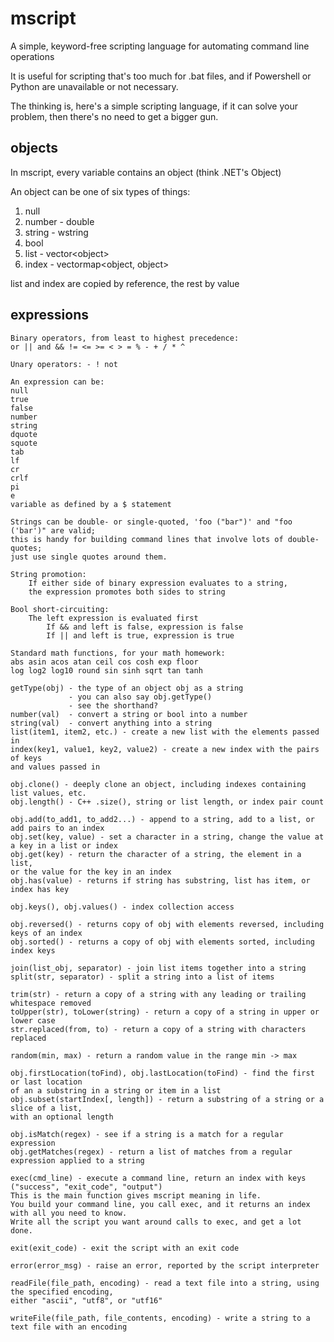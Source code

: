 # mscript
A simple, keyword-free scripting language for automating command line operations

It is useful for scripting that's too much for .bat files, and if Powershell or Python are unavailable or not necessary.

The thinking is, here's a simple scripting language, if it can solve your problem, then there's no need to get a bigger gun.

## objects

In mscript, every variable contains an object (think .NET's Object)

An object can be one of six types of things:
1. null
2. number - double
3. string - wstring
4. bool
5. list - vector\<object\>
6. index - vectormap\<object, object\>

list and index are copied by reference, the rest by value

## expressions

```
Binary operators, from least to highest precedence:
or || and && != <= >= < > = % - + / * ^

Unary operators: - ! not

An expression can be:
null
true
false
number
string
dquote
squote
tab
lf
cr
crlf
pi
e
variable as defined by a $ statement

Strings can be double- or single-quoted, 'foo ("bar")' and "foo ('bar')" are valid; 
this is handy for building command lines that involve lots of double-quotes; 
just use single quotes around them.

String promotion:
	If either side of binary expression evaluates to a string, 
	the expression promotes both sides to string

Bool short-circuiting:
	The left expression is evaluated first
		If && and left is false, expression is false
		If || and left is true, expression is true

Standard math functions, for your math homework:
abs asin acos atan ceil cos cosh exp floor 
log log2 log10 round sin sinh sqrt tan tanh

getType(obj) - the type of an object obj as a string
			 - you can also say obj.getType()
			 - see the shorthand?
number(val)	 - convert a string or bool into a number
string(val)  - convert anything into a string
list(item1, item2, etc.) - create a new list with the elements passed in
index(key1, value1, key2, value2) - create a new index with the pairs of keys 
and values passed in

obj.clone() - deeply clone an object, including indexes containing list values, etc.
obj.length() - C++ .size(), string or list length, or index pair count

obj.add(to_add1, to_add2...) - append to a string, add to a list, or add pairs to an index
obj.set(key, value) - set a character in a string, change the value at a key in a list or index
obj.get(key) - return the character of a string, the element in a list, 
or the value for the key in an index
obj.has(value) - returns if string has substring, list has item, or index has key

obj.keys(), obj.values() - index collection access

obj.reversed() - returns copy of obj with elements reversed, including keys of an index
obj.sorted() - returns a copy of obj with elements sorted, including index keys

join(list_obj, separator) - join list items together into a string
split(str, separator) - split a string into a list of items

trim(str) - return a copy of a string with any leading or trailing whitespace removed
toUpper(str), toLower(string) - return a copy of a string in upper or lower case
str.replaced(from, to) - return a copy of a string with characters replaced

random(min, max) - return a random value in the range min -> max

obj.firstLocation(toFind), obj.lastLocation(toFind) - find the first or last location 
of an a substring in a string or item in a list
obj.subset(startIndex[, length]) - return a substring of a string or a slice of a list, 
with an optional length

obj.isMatch(regex) - see if a string is a match for a regular expression
obj.getMatches(regex) - return a list of matches from a regular expression applied to a string

exec(cmd_line) - execute a command line, return an index with keys 
("success", "exit_code", "output")
This is the main function gives mscript meaning in life.  
You build your command line, you call exec, and it returns an index with all you need to know. 
Write all the script you want around calls to exec, and get a lot done.

exit(exit_code) - exit the script with an exit code

error(error_msg) - raise an error, reported by the script interpreter

readFile(file_path, encoding) - read a text file into a string, using the specified encoding, 
either "ascii", "utf8", or "utf16"

writeFile(file_path, file_contents, encoding) - write a string to a text file with an encoding
```
